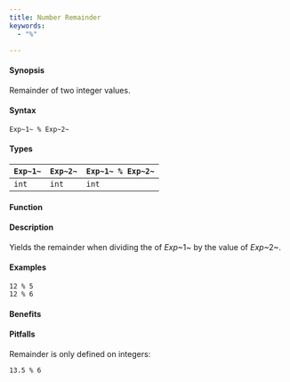 ```yaml
---
title: Number Remainder
keywords:
  - "%"

---
```


#### Synopsis

Remainder of two integer values.

#### Syntax

`Exp~1~ % Exp~2~`

#### Types


| `Exp~1~`  |  `Exp~2~` | `Exp~1~ % Exp~2~`  |
| --- | --- | --- |
| `int`      |  `int`     | `int`                |


#### Function

#### Description

Yields the remainder when dividing the of _Exp_~1~ by the value of _Exp_~2~.

#### Examples

```rascal-shell
12 % 5
12 % 6
```

#### Benefits

#### Pitfalls

Remainder is only defined on integers:
```rascal-shell,error
13.5 % 6
```

